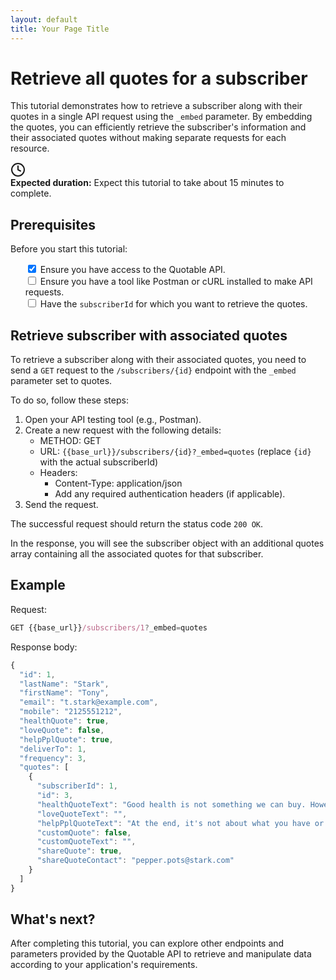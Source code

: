 ```yaml
---
layout: default
title: Your Page Title
---
```


# Retrieve all quotes for a subscriber

This tutorial demonstrates how to retrieve a subscriber along with their quotes in a single API request using the `_embed` parameter. By embedding the quotes, you can efficiently retrieve the subscriber's information and their associated quotes without making separate requests for each resource.

<div class="tutorial-duration">
  <div class="icon-container">
    <svg xmlns="http://www.w3.org/2000/svg" width="24" height="24" viewBox="0 0 24 24" fill="none" stroke="currentColor" stroke-width="2" stroke-linecap="round" stroke-linejoin="round">
      <circle cx="12" cy="12" r="10"></circle>
      <polyline points="12 6 12 12 16 14"></polyline>
    </svg>
  </div>
  <div class="duration-text"><strong>Expected duration:</strong> Expect this tutorial to take about 15 minutes to complete.</div>
</div>

## Prerequisites

Before you start this tutorial:

<ul class="checkbox-list" style="list-style-type: none;">
  <li style="list-style-type: none;"><input type="checkbox" checked> Ensure you have access to the Quotable API.</li>
  <li style="list-style-type: none;"><input type="checkbox"> Ensure you have a tool like Postman or cURL installed to make API requests.</li>
  <li style="list-style-type: none;"><input type="checkbox"> Have the <code>subscriberId</code> for which you want to retrieve the quotes.</li>
</ul>

## Retrieve subscriber with associated quotes

To retrieve a subscriber along with their associated quotes, you need to send a `GET` request to the `/subscribers/{id}` endpoint with the `_embed` parameter set to quotes.

To do so, follow these steps:

1. Open your API testing tool (e.g., Postman).
2. Create a new request with the following details:
    - METHOD: GET
    - URL: `{{base_url}}/subscribers/{id}?_embed=quotes` (replace `{id}` with the actual subscriberId)
    - Headers:
        - Content-Type: application/json
        - Add any required authentication headers (if applicable).
3. Send the request.

The successful request should return the status code `200 OK`.

In the response, you will see the subscriber object with an additional quotes array containing all the associated quotes for that subscriber.

## Example

Request:

```js
GET {{base_url}}/subscribers/1?_embed=quotes
```

Response body:

```js
{
  "id": 1,
  "lastName": "Stark",
  "firstName": "Tony",
  "email": "t.stark@example.com",
  "mobile": "2125551212",
  "healthQuote": true,
  "loveQuote": false,
  "helpPplQuote": true,
  "deliverTo": 1,
  "frequency": 3,
  "quotes": [
    {
      "subscriberId": 1,
      "id": 3,
      "healthQuoteText": "Good health is not something we can buy. However, it can be an extremely valuable savings account. – Anne Wilson Schaef",
      "loveQuoteText": "",
      "helpPplQuoteText": "At the end, it's not about what you have or even what you've accomplished. It's about who you've lifted up, who you've made better. It's about what you've given back. – Denzel Washington",
      "customQuote": false,
      "customQuoteText": "",
      "shareQuote": true,
      "shareQuoteContact": "pepper.pots@stark.com"
    }
  ]
}
```

## What's next?

After completing this tutorial, you can explore other endpoints and parameters provided by the Quotable API to retrieve and manipulate data according to your application's requirements.
